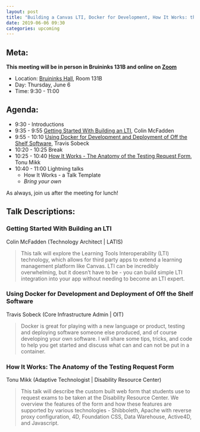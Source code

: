 ```yaml
---
layout: post
title: "Building a Canvas LTI, Docker for Development, How It Works: the Testing Request Form"
date: 2019-06-06 09:30
categories: upcoming
---
```


## Meta:

**This meeting will be in person in Bruininks 131B and online on [Zoom](https://z.umn.edu/cpmstream)**

- Location: [Bruininks Hall](https://campusmaps.umn.edu/robert-h-bruininks-hall), Room 131B
- Day: Thursday, June 6
- Time: 9:30 - 11:00

## Agenda:

- 9:30 - Introductions
- 9:35 - 9:55 [Getting Started With Building an LTI](#getting-started-with-building-an-lti), Colin McFadden
- 9:55 - 10:10 [Using Docker for Development and Deployment of Off the Shelf Software](#using-docker-for-development-and-deployment-of-off-the-shelf-software), Travis Sobeck
- 10:20 - 10:25 Break
- 10:25 - 10:40 [How It Works - The Anatomy of the Testing Request Form](#how-it-works-the-anatomy-of-the-testing-request-form), Tonu Mikk
- 10:40 - 11:00 Lightning talks
  - How It Works - a Talk Template
  - _Bring your own_

As always, join us after the meeting for lunch!

## Talk Descriptions:

### Getting Started With Building an LTI
Colin McFadden (Technology Architect | LATIS)

> This talk will explore the Learning Tools Interoperability (LTI) technology, which allows for third party apps to extend a learning management platform like Canvas.  LTI can be incredibly overwhelming, but it doesn’t have to be - you can build simple LTI integration into your app without needing to become an LTI expert.

### Using Docker for Development and Deployment of Off the Shelf Software
Travis Sobeck (Core Infrastructure Admin | OIT)

> Docker is great for playing with a new language or product, testing and deploying software someone else produced, and of course developing your own software.  I will share some tips, tricks, and code to help you get started and discuss what can and can not be put in a container.

### How It Works: The Anatomy of the Testing Request Form
Tonu Mikk (Adaptive Technologist | Disability Resource Center)

>This talk will describe the custom built web form that students use to request exams to be taken at the Disability Resource Center.  We overview the features of the form and how these features are supported by various technologies - Shibboleth, Apache with reverse proxy configuration, 4D, Foundation CSS, Data Warehouse, Active4D, and Javascript.


